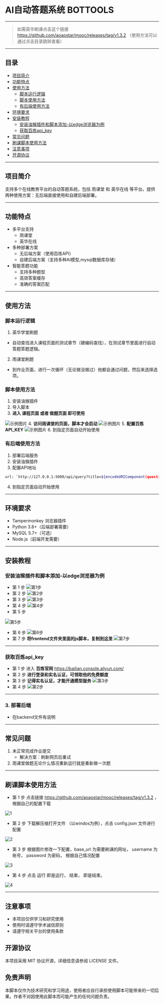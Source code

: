 # AI自动答题系统 BOTTOOLS

***

> 如需英华刷课点击这个链接 https://github.com/aoaostar/mooc/releases/tag/v1.3.2 （使用方法可以通过点击目录跳转查看）

***

## 目录
- [项目简介](#项目简介)
- [功能特点](#功能特点)
- [使用方法](#使用方法)
  - [脚本运行逻辑](#脚本运行逻辑) 
  - [脚本使用方法](#脚本使用方法)
  - [有后端使用方法](#有后端使用方法)
- [环境要求](#环境要求)
- [安装教程](#安装教程)
  - [安装油猴插件和脚本添加-以edge浏览器为例](#安装油猴插件和脚本添加-以edge浏览器为例)
  - [获取百炼api_key](#获取百炼api_key)
- [常见问题](#常见问题)
- [刷课脚本使用方法](#刷课脚本使用方法)
- [注意事项](#注意事项)
- [开源协议](#开源协议)

***

## 项目简介
支持多个在线教育平台的自动答题系统，包括 雨课堂 和 英华在线 等平台。提供两种使用方案：无后端直接使用和自建后端部署。

***

## 功能特点
- 多平台支持
  - 雨课堂
  - 英华在线
- 多种部署方案
  - 无后端方案（使用百炼API）
  - 自建后端方案（支持多种AI模型,mysql数据库存储）
- 智能答题功能
  - 支持多种题型
  - 高效答案缓存
  - 准确的答案匹配

***

## 使用方法
### 脚本运行逻辑
1. 英华学堂刷题
 - 自动查找进入课程页面的测试章节（硬编码查找），在测试章节里面进行自动答题答题逻辑。
2. 雨课堂刷题
 - 到作业页面，进行一次循环（无论做没做过）他都会通过问题，然后来选择选项。

### 脚本使用方法
1. 安装油猴插件  
2. 导入脚本  
3. __进入 课程页面 或者 做题页面 即可使用__ 

![示例图片](./example.png)
4. __访问雨课堂的页面，脚本才会启动__
![示例图片](./photo/三.png)
5. __配置百炼API_KEY__
![示例图片](./photo/四.png)
6. 到指定页面自动开始使用

### 有后端使用方法
1. 部署后端服务
2. 安装油猴插件
3. 配置API地址
```bash
url: `http://127.0.0.1:5000/api/query?title=${encodeURIComponent(question)}&options=${encodeURIComponent(JSON.stringify(options))}&type=${encodeURIComponent(type)}`,

```
4. 到指定页面自动开始使用

***

## 环境要求
- Tampermonkey 浏览器插件
- Python 3.8+（后端部署需要）
- MySQL 5.7+（可选）
- Node.js（前端开发需要）

***

## 安装教程
### 安装油猴插件和脚本添加-以edge浏览器为例
- 第 1 步
![第1步](./photo/1.png) 
- 第 2 步
![第2步](./photo/3.png) 
- 第 3 步
![第3步](./photo/4.png) 
- 第 4 步
![第4步](./photo/5.png) 
- 第 5 步

![第5步](./photo/6.png) 
- 第 6 步
![第6步](./photo/7.png) 
- 第 7 步 __将frontend文件夹里面的js脚本，复制到这里__
![第7步](./photo/8.png)

***

### 获取百炼api_key
- 第 1 步 进入 __百炼官网__ https://bailian.console.aliyun.com/
- 第 2 步 __进行登录和实名认证，可领取他的免费额度__
- 第 3 步 __记得实名认证，才能开通模型服务__
![第3步](./photo/一.png)
- 第 4 步
![第2步](./photo/二.png)

***

### 3. 部署后端
- 在backend文件有说明

***

## 常见问题
1. 未正常完成作业提交
   - 解决方案：刷新网页后重试
2. 雨课堂做题无论什么情况重新运行就是重新做一次题

***

## 刷课脚本使用方法
- 第 1 步 点击链接 https://github.com/aoaostar/mooc/releases/tag/v1.3.2 ，根据自己的配置下载 

![1](./photo/sk1.png)

- 第 2 步 下载解压缩打开文件 （以windos为例），点击 config.json 文件进行配置 

![2](./photo/sk2(1).png)

- 第 3 步 根据图片修改一下配置，base_url 为需要刷课的网址， username 为账号， password 为密码， 根据自己情况配置 

![3](./photo/sk3.png)

- 第 4 步 点击 运行 即是运行， 结束， 即是结束。 

![4](./photo/sk2(2).png)

***

## 注意事项
- 本项目仅供学习和研究使用
- 使用时请遵守学术诚信原则
- 请遵守相关平台的使用条款

## 开源协议
本项目采用 MIT 协议开源，详细信息请参阅 LICENSE 文件。

## 免责声明
本脚本仅作为技术研究和学习用途，使用者应自行承担使用脚本可能带来的一切后果。作者不对因使用此脚本而可能产生的任何问题负责。
